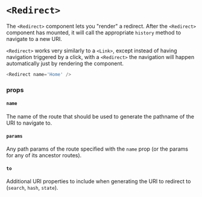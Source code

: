 # `<Redirect>`

The `<Redirect>` component lets you "render" a redirect. After the `<Redirect>` component has mounted, it will call the appropriate `history` method to navigate to a new URI.

`<Redirect>` works very similarly to a `<Link>`, except instead of having navigation triggered by a click, with a `<Redirect>` the navigation will happen automatically just by rendering the component.

```js
<Redirect name='Home' />
```

### props

#### `name`

The name of the route that should be used to generate the pathname of the URI to navigate to.

#### `params`

Any path params of the route specified with the `name` prop (or the params for any of its ancestor routes).

#### `to`

Additional URI properties to include when generating the URI to redirect to (`search`, `hash`, `state`).
